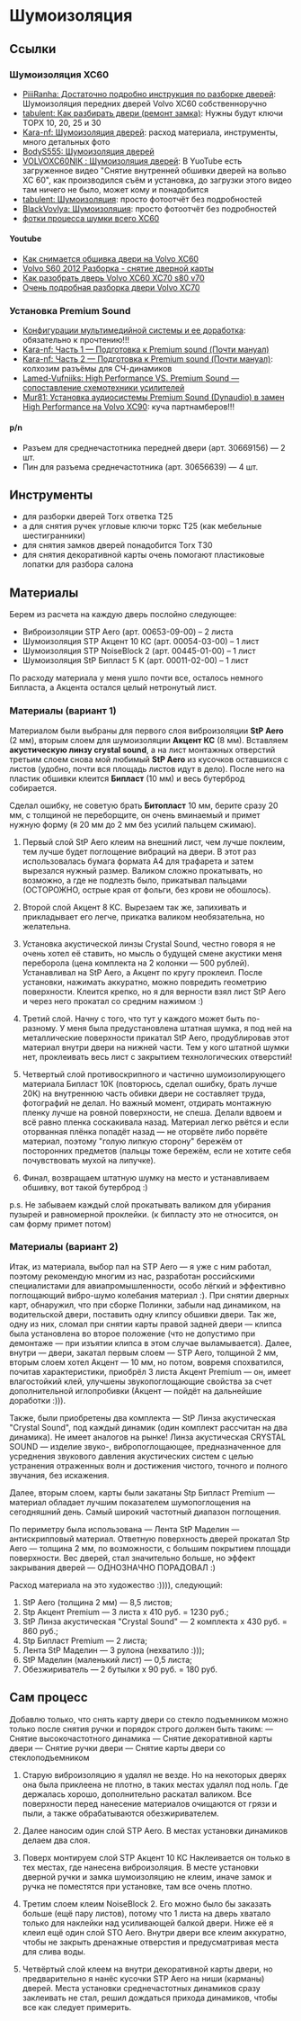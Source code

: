 # Шумоизоляция


## Ссылки

### Шумоизоляция XC60

* [PiiiRanha: Достаточно подробно инструкция по разборке дверей](https://www.drive2.ru/l/7228551/): Шумоизоляция передних дверей Volvo XC60 собственноручно
* [tabulent: Как разбирать двери (ремонт замка)](https://www.drive2.ru/l/495397334474031640/): Нужны будут ключи ТОРХ 10, 20, 25 и 30
* [Kara-nf: Шумоизоляция дверей](https://www.drive2.ru/l/562174523919565304/): расход материала, инструменты, много детальных фото
* [BodyS555: Шумоизоляция дверей](https://www.drive2.ru/l/536139188085456946/)
* [VOLVOXC60NIK : Шумоизоляция дверей](https://www.drive2.ru/l/8674197/): В YuoTube есть загруженное видео "Снятие внутренней обшивки дверей на вольво ХС 60", как производился съём и установка, до загрузки этого видео там ничего не было, может кому и понадобится
* [tabulent: Шумоизоляция](https://www.drive2.ru/l/480039081179349692/): просто фотоотчёт без подробностей
* [BlackVovlya: Шумоизоляция](https://www.drive2.ru/l/573300207203128635/): просто фотоотчёт без подробностей
* [фотки процесса шумки всего XC60](https://stop-shum.ru/shumoizolyatsiya-volvo-xc60/)


#### Youtube

* [Как снимается обшивка двери на Volvo XC60](https://www.youtube.com/watch?v=8fC7yPXgvYA)
* [Volvo S60 2012 Разборка - снятие дверной карты](https://www.youtube.com/watch?v=CFNPW0gwzY4)
* [Как разобрать дверь Volvo XC60 XC70 s80 v70](https://www.youtube.com/watch?v=pNBjfdNghYk)
* [Очень подробная разборка двери Volvo XC70](https://youtu.be/YVUhkxQ1A-M)


### Установка Premium Sound

* [Конфигурации мультимедийной системы и ее доработка](https://www.drive2.ru/l/6163753/): обязательно к прочтению!!!
* [Kara-nf: Часть 1 — Подготовка к Premium sound (Почти мануал)](https://www.drive2.ru/l/563137421227590535/)
* [Kara-nf: Часть 2 — Подготовка к Premium sound (Почти мануал)](https://www.drive2.ru/l/564751779175072771/): колхозим разъёмы для СЧ-динамиков
* [Lamed-Vufniiks: High Performance VS. Premium Sound — сопоставление схемотехники усилителей](https://www.drive2.ru/l/521185829947703494/)
* [Mur81: Установка аудиосистемы Premium Sound (Dynaudio) в замен High Performance на Volvo XC90](https://www.drive2.ru/l/472452176069787921/): куча партнамберов!!!

#### p/n

* Разъем для среднечастотника передней двери (арт. 30669156) — 2 шт.
* Пин для разъема среднечастотника (арт. 30656639) — 4 шт.

## Инструменты

* для разборки дверей Torx ответка Т25
* а для снятия ручек угловые ключи торкс Т25 (как мебельные шестигранники)
* для снятия замков дверей понадобится Torx T30
* для снятия декоративной карты очень помогают пластиковые лопатки для разбора салона



## Материалы

Берем из расчета на каждую дверь послойно следующее:

- Виброизоляции STP Aero (арт. 00653-09-00) – 2 листа
- Шумоизоляция STP Акцент 10 КС (арт. 00054-03-00) – 1 лист
- Шумоизоляция STP NoiseBlock 2 (арт. 00445-01-00) – 1 лист
- Шумоизоляция StP Бипласт 5 К (арт. 00011-02-00) – 1 лист

По расходу материала у меня ушло почти все, осталось немного Бипласта, а Акцента остался целый нетронутый лист.


### Материалы (вариант 1)

Материалом были выбраны для первого слоя виброизоляции **StP Aero** (2 мм), вторым слоем для шумоизоляции **Акцент КС** (8 мм). Вставляем **акустическую линзу crystal sound**, а на лист монтажных отверстий третьим слоем снова мой любимый **StP Aero** из кусочков оставшихся с листов (удобно, почти вся площадь листов идут в дело). После него на пластик обшивки клеится **Бипласт** (10 мм) и весь бутерброд собирается.

Сделал ошибку, не советую брать **Битопласт** 10 мм, берите сразу 20 мм, с толщиной не переборщите, он очень вминаемый и примет нужную форму (я 20 мм до 2 мм без усилий пальцем сжимаю).


1) Первый слой StP Aero клеим на внешний лист, чем лучше поклеим, тем лучше будет поглощение вибраций на двери.
В этот раз использовалась бумага формата А4 для трафарета и затем вырезался нужный размер. Валиком сложно прокатывать, но возможно, а где не подлезть было, прикатывал пальцами (ОСТОРОЖНО, острые края от фольги, без крови не обошлось).

2) Второй слой Акцент 8 КС. Вырезаем так же, запихивать и прикладывает его легче, прикатка валиком необязательна, но желательна.

3) Установка акустической линзы Crystal Sound, честно говоря я не очень хотел её ставить, но мысль о будущей смене акустики меня переборола (цена комплекта на 2 колонки — 500 рублей). Устанавливал на StP Aero, а Акцент по кругу проклеил. После установки, нажимать аккуратно, можно повредить геометрию поверхности. Клеится крепко, но я для верности взял лист StP Aero и через него прокатал со средним нажимом :)

4) Третий слой. Начну с того, что тут у каждого может быть по-разному. У меня была предустановлена штатная шумка, я под ней на металлические поверхности прикатал StP Aero, продублировав этот материал внутри двери на нижней части.
Тем у кого штатной шумки нет, проклеивать весь лист с закрытием технологических отверстий!

5) Четвертый слой противоскрипного и частично шумоизолирующего материала Бипласт 10К (повторюсь, сделал ошибку, брать лучше 20К) на внутреннюю часть обивки двери не составляет труда, фотографий не делал. Но важный момент, отдирать монтажную пленку лучше на ровной поверхности, не спеша. Делали вдвоем и всё равно пленка соскакивала назад. Материал легко рвётся и если оторванная плёнка попадёт назад — не оторвёте либо порвёте материал, поэтому "голую липкую сторону" бережём от посторонних предметов (пальцы тоже бережём, если не хотите себя почувствовать мухой на липучке).

6) Финал, возвращаем штатную шумку на место и устанавливаем обшивку, вот такой бутерброд :)

p.s. Не забываем каждый слой прокатывать валиком для убирания пузырей и равномерной проклейки. (к бипласту это не относится, он сам форму примет потом)



### Материалы (вариант 2)


Итак, из материала, выбор пал на STP Aero — я уже с ним работал, поэтому рекомендую многим из нас, разработан российскими специалистами для авиапромышленности, особо лёгкий и эффективно поглощающий вибро-шумо колебания материал :). При снятии дверных карт, обнаружил, что при сборке Полинки, забыли над динамиком, на водительской двери, поставить одну клипсу обшивки двери. Так же, одну из них, сломал при снятии карты правой задней двери — клипса была установлена во второе положение (что не допустимо при демонтаже — при изъятии клипса в этом случае выламывается). Далее, внутри — двери, закатал первым слоем — STP Aero, толщиной 2 мм, вторым слоем хотел Акцент — 10 мм, но потом, вовремя спохватился, почитав характеристики, приобрёл 3 листа Акцент Premium — он, имеет влагостойкий клей, улучшены звукопоглощающие свойства за счет дополнительной иглопробивки (Акцент — пойдёт на дальнейшие доработки :))).

Также, были приобретены два комплекта — StP Линза акустическая "Crystal Sound", под каждый динамик (один комплект рассчитан на два динамика). Не имеет аналогов на рынке! Линза акустическая CRYSTAL SOUND — изделие звуко-, вибропоглощающее, предназначенное для усреднения звукового давления акустических систем с целью устранения отраженных волн и достижения чистого, точного и полного звучания, без искажения.

Далее, вторым слоем, карты были закатаны Stp Бипласт Premium — материал обладает лучшим показателем шумопоглощения на сегодняшний день. Самый широкий частотный диапазон поглощения.

По периметру была использована — Лента StP Маделин — антискрипповый материал. Ответную поверхность дверей прокатал Stp Aero — толщина 2 мм, по возможности, с большим покрытием площади поверхности. Вес дверей, стал значительно больше, но эффект закрывания дверей — ОДНОЗНАЧНО ПОРАДОВАЛ :)

Расход материала на это художество :)))), следующий:
1. StP Aero (толщина 2 мм) — 8,5 листов;
2. Stp Акцент Premium — 3 листа х 410 руб. = 1230 руб.;
3. StP Линза акустическая "Crystal Sound" — 2 комплекта х 430 руб. = 860 руб.;
4. Stp Бипласт Premium — 2 листа;
5. Лента StP Маделин — 3 рулона (нехватило :)));
6. StP Маделин (маленький лист) — 0,5 листа;
7. Обезжириватель — 2 бутылки х 90 руб. = 180 руб.




## Сам процесс

Добавлю только, что снять карту двери со стекло подъемником можно только после снятия ручки и порядок строго должен быть таким:
— Снятие высокочастотного динамика
— Снятие декоративной карты двери
— Снятие ручки двери
— Снятие карты двери со стеклоподъемником


1) Старую виброизоляцию я удалял не везде. Но на некоторых дверях она была приклеена не плотно, в таких местах удалял под ноль. Где держалась хорошо, дополнительно раскатал валиком. Все поверхности перед нанесение материалов очищаются от грязи и пыли, а также обрабатываются обезжиривателем.

2) Далее наносим один слой STP Aero. В местах установки динамиков делаем два слоя.

3) Поверх монтируем слой STP Акцент 10 КС
Наклеивается он только в тех местах, где нанесена виброизоляция. В месте установки дверной ручки и замка шумоизоляцию не клеим, иначе замок и ручка не поместятся при установке, там все очень плотно.

4) Третим слоем клеим NoiseBlock 2. Его можно было бы заказать больше (ещё пару листов), потому что 1 листа на дверь хватало только для наклейки над усиливающей балкой двери. Ниже её я клеил ещё один слой STO Aero. Внутри двери все клеим аккуратно, чтобы не закрыть дренажные отверстия и предусматривая места для слива воды.

5) Четвёртый слой клеем на внутри декоративной карты двери, но предварительно я нанёс кусочки STP Aero на ниши (карманы) дверей.
Места установки среднечастотных динамиков сразу заклеивать не стал, решил дождаться прихода динамиков, чтобы все как следует примерить.


